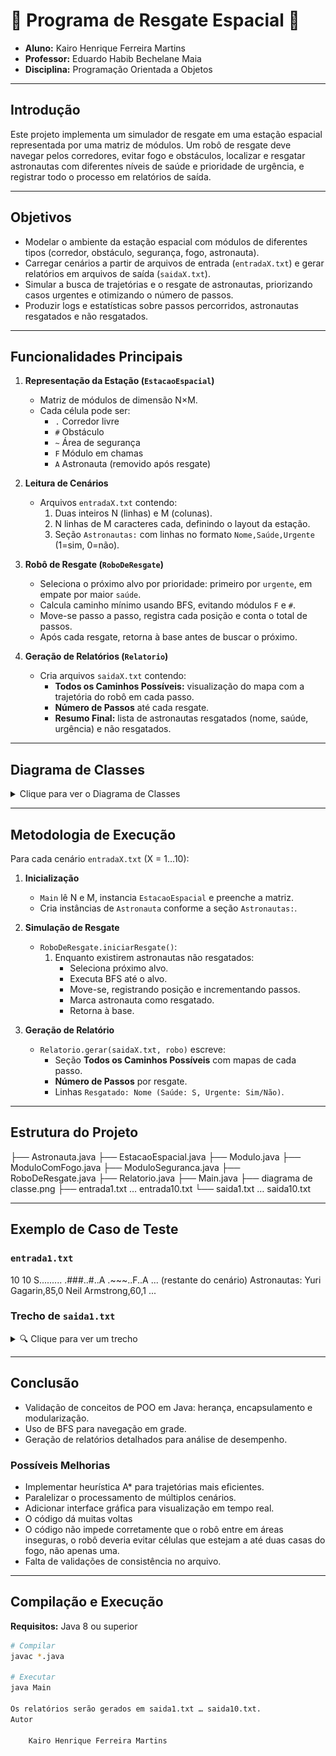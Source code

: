 # 🚀 Programa de Resgate Espacial 🚀

- **Aluno:** Kairo Henrique Ferreira Martins  
- **Professor:** Eduardo Habib Bechelane Maia  
- **Disciplina:** Programação Orientada a Objetos  

---

## Introdução

Este projeto implementa um simulador de resgate em uma estação espacial representada por uma matriz de módulos. Um robô de resgate deve navegar pelos corredores, evitar fogo e obstáculos, localizar e resgatar astronautas com diferentes níveis de saúde e prioridade de urgência, e registrar todo o processo em relatórios de saída.

---

## Objetivos

- Modelar o ambiente da estação espacial com módulos de diferentes tipos (corredor, obstáculo, segurança, fogo, astronauta).  
- Carregar cenários a partir de arquivos de entrada (`entradaX.txt`) e gerar relatórios em arquivos de saída (`saidaX.txt`).  
- Simular a busca de trajetórias e o resgate de astronautas, priorizando casos urgentes e otimizando o número de passos.  
- Produzir logs e estatísticas sobre passos percorridos, astronautas resgatados e não resgatados.

---

## Funcionalidades Principais

1. **Representação da Estação (`EstacaoEspacial`)**  
   - Matriz de módulos de dimensão N×M.  
   - Cada célula pode ser:
     - `.` Corredor livre  
     - `#` Obstáculo  
     - `~` Área de segurança  
     - `F` Módulo em chamas  
     - `A` Astronauta (removido após resgate)  

2. **Leitura de Cenários**  
   - Arquivos `entradaX.txt` contendo:
     1. Duas inteiros N (linhas) e M (colunas).  
     2. N linhas de M caracteres cada, definindo o layout da estação.  
     3. Seção `Astronautas:` com linhas no formato `Nome,Saúde,Urgente` (1=sim, 0=não).  

3. **Robô de Resgate (`RoboDeResgate`)**  
   - Seleciona o próximo alvo por prioridade: primeiro por `urgente`, em empate por maior `saúde`.  
   - Calcula caminho mínimo usando BFS, evitando módulos `F` e `#`.  
   - Move-se passo a passo, registra cada posição e conta o total de passos.  
   - Após cada resgate, retorna à base antes de buscar o próximo.

4. **Geração de Relatórios (`Relatorio`)**  
   - Cria arquivos `saidaX.txt` contendo:  
     - **Todos os Caminhos Possíveis:** visualização do mapa com a trajetória do robô em cada passo.  
     - **Número de Passos** até cada resgate.  
     - **Resumo Final:** lista de astronautas resgatados (nome, saúde, urgência) e não resgatados.

---

## Diagrama de Classes

<details>
  <summary>Clique para ver o Diagrama de Classes</summary>

  ![Diagrama de Classes](diagrama%20de%20classe.png)
</details>

---

## Metodologia de Execução

Para cada cenário `entradaX.txt` (X = 1…10):

1. **Inicialização**  
   - `Main` lê N e M, instancia `EstacaoEspacial` e preenche a matriz.  
   - Cria instâncias de `Astronauta` conforme a seção `Astronautas:`.

2. **Simulação de Resgate**  
   - `RoboDeResgate.iniciarResgate()`:
     1. Enquanto existirem astronautas não resgatados:
        - Seleciona próximo alvo.
        - Executa BFS até o alvo.
        - Move-se, registrando posição e incrementando passos.
        - Marca astronauta como resgatado.
        - Retorna à base.

3. **Geração de Relatório**  
   - `Relatorio.gerar(saidaX.txt, robo)` escreve:
     - Seção **Todos os Caminhos Possíveis** com mapas de cada passo.
     - **Número de Passos** por resgate.
     - Linhas `Resgatado: Nome (Saúde: S, Urgente: Sim/Não)`.

---

## Estrutura do Projeto

├── Astronauta.java
├── EstacaoEspacial.java
├── Modulo.java
├── ModuloComFogo.java
├── ModuloSeguranca.java
├── RoboDeResgate.java
├── Relatorio.java
├── Main.java
├── diagrama de classe.png
├── entrada1.txt … entrada10.txt
└── saida1.txt … saida10.txt


---

## Exemplo de Caso de Teste

### `entrada1.txt`

10 10
S.........
.###..#..A
.~~~..F..A
... (restante do cenário)
Astronautas:
Yuri Gagarin,85,0
Neil Armstrong,60,1
...


### Trecho de `saida1.txt`
<details>
  <summary>🔍 Clique para ver um trecho</summary>

----------------------------- |Todos os Caminhos Possíveis| -----------------------------
S.R........
.###..#..A
...
Número de Passos: 1

SR........
.###..#..A
...
Resgatado: Neil Armstrong (Saúde: 60, Urgente: Sim)
...

</details>

---

## Conclusão

- Validação de conceitos de POO em Java: herança, encapsulamento e modularização.  
- Uso de BFS para navegação em grade.  
- Geração de relatórios detalhados para análise de desempenho.

### Possíveis Melhorias

- Implementar heurística A* para trajetórias mais eficientes.  
- Paralelizar o processamento de múltiplos cenários.  
- Adicionar interface gráfica para visualização em tempo real.
- O código dá muitas voltas
- O código não impede corretamente que o robô entre em áreas inseguras, o robô deveria evitar células que estejam a até duas casas do fogo, não apenas uma.
- Falta de validações de consistência no arquivo.
---

## Compilação e Execução

**Requisitos:** Java 8 ou superior

```bash
# Compilar
javac *.java

# Executar
java Main

Os relatórios serão gerados em saida1.txt … saida10.txt.
Autor

    Kairo Henrique Ferreira Martins